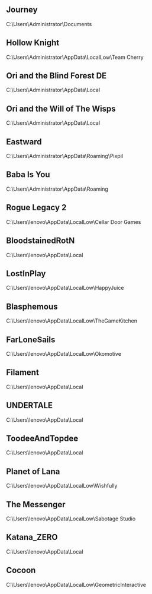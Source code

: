 ## Journey
C:\Users\Administrator\Documents
## Hollow Knight
C:\Users\Administrator\AppData\LocalLow\Team Cherry
## Ori and the Blind Forest DE
C:\Users\Administrator\AppData\Local
## Ori and the Will of The Wisps
C:\Users\Administrator\AppData\Local
## Eastward
C:\Users\Administrator\AppData\Roaming\Pixpil
## Baba Is You
C:\Users\Administrator\AppData\Roaming
## Rogue Legacy 2
C:\Users\lenovo\AppData\LocalLow\Cellar Door Games
## BloodstainedRotN
C:\Users\lenovo\AppData\Local
## LostInPlay
C:\Users\lenovo\AppData\LocalLow\HappyJuice
## Blasphemous
C:\Users\lenovo\AppData\LocalLow\TheGameKitchen
## FarLoneSails
C:\Users\lenovo\AppData\LocalLow\Okomotive
## Filament
C:\Users\lenovo\AppData\Local
## UNDERTALE
C:\Users\lenovo\AppData\Local
## ToodeeAndTopdee
C:\Users\lenovo\AppData\Local
## Planet of Lana
C:\Users\lenovo\AppData\LocalLow\Wishfully
## The Messenger
C:\Users\lenovo\AppData\LocalLow\Sabotage Studio
## Katana_ZERO 
C:\Users\lenovo\AppData\Local
## Cocoon
C:\Users\lenovo\AppData\LocalLow\GeometricInteractive
